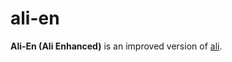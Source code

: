 # ali-en

**Ali-En (Ali Enhanced)** is an improved version of [ali](https://github.com/nakabonne/ali).
